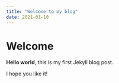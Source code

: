 ```yaml
---
title: "Welcome to my blog"
date: 2021-01-10
---
```


# Welcome

**Hello world**, this is my first Jekyll blog post.

I hope you like it!
